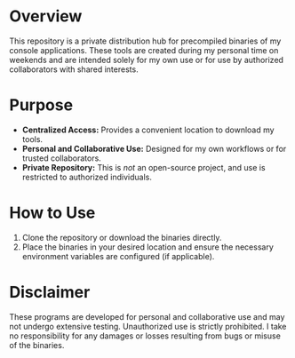 # Overview
This repository is a private distribution hub for precompiled binaries of my console applications. These tools are created during my personal time on weekends and are intended solely for my own use or for use by authorized collaborators with shared interests.

# Purpose
- **Centralized Access:** Provides a convenient location to download my tools.
- **Personal and Collaborative Use:** Designed for my own workflows or for trusted collaborators.
- **Private Repository:** This is *not* an open-source project, and use is restricted to authorized individuals.

# How to Use
1. Clone the repository or download the binaries directly.
2. Place the binaries in your desired location and ensure the necessary environment variables are configured (if applicable).

# Disclaimer
These programs are developed for personal and collaborative use and may not undergo extensive testing. Unauthorized use is strictly prohibited. I take no responsibility for any damages or losses resulting from bugs or misuse of the binaries.
